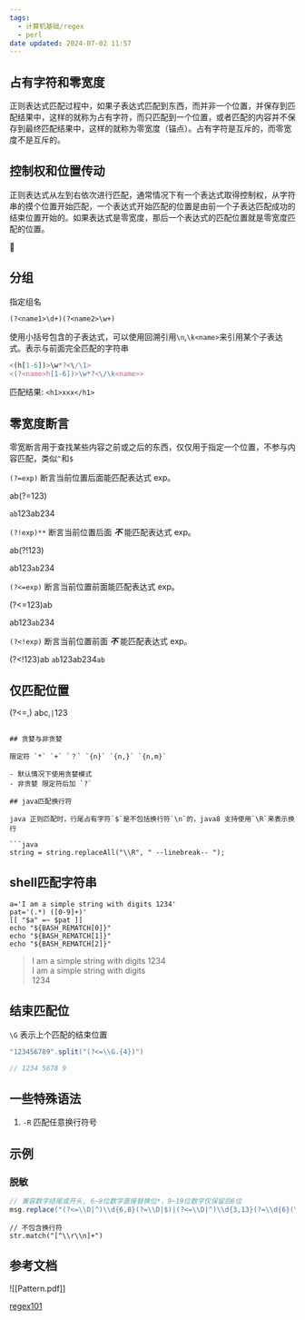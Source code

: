 ```yaml
---
tags:
  - 计算机基础/regex
  - perl
date updated: 2024-07-02 11:57
---
```


## 占有字符和零宽度

正则表达式匹配过程中，如果子表达式匹配到东西，而并非一个位置，并保存到匹配结果中，这样的就称为占有字符，而只匹配到一个位置，或者匹配的内容并不保存到最终匹配结果中，这样的就称为零宽度（锚点）。占有字符是互斥的，而零宽度不是互斥的。

## 控制权和位置传动

正则表达式从左到右依次进行匹配，通常情况下有一个表达式取得控制权，从字符串的摸个位置开始匹配，一个表达式开始匹配的位置是由前一个子表达匹配成功的结束位置开始的。如果表达式是零宽度，那后一个表达式的匹配位置就是零宽度匹配的位置。



## 分组

指定组名

```shell
(?<name1>\d+)(?<name2>\w+)
```

使用小括号包含的子表达式，可以使用回溯引用`\n`,`\k<name>`来引用某个子表达式。表示与前面完全匹配的字符串

```javascript
<(h[1-6])>\w*?<\/\1>
<(?<name>h[1-6])>\w*?<\/\k<name>>
```

匹配结果: `<h1>xxx</h1>`

## 零宽度断言

零宽断言用于查找某些内容之前或之后的东西，仅仅用于指定一个位置，不参与内容匹配，类似`^`和`$`

`(?=exp)`
断言当前位置后面能匹配表达式 exp。

ab(?=123)

`ab`123ab234

`(?!exp)**`
断言当前位置后面 **_不_** 能匹配表达式 exp。

ab(?!123)

ab123`ab`234

`(?<=exp)`
断言当前位置前面能匹配表达式 exp。

(?<=123)ab

ab123`ab`234

`(?<!exp)`
断言当前位置前面 **_不_** 能匹配表达式 exp。

(?<!123)ab
`ab`123ab234`ab`

## 仅匹配位置

(?<=,)
abc,`|`123

````

## 贪婪与非贪婪

限定符 `*` `+` `？` `{n}` `{n,}` `{n,m}`

- 默认情况下使用贪婪模式
- 非贪婪 限定符后加 `?`

## java匹配换行符

java 正则匹配时，行尾占有字符`$`是不包括换行符`\n`的，java8 支持使用`\R`来表示换行

```java
string = string.replaceAll("\\R", " --linebreak-- ");
````

## shell匹配字符串

```shell
a='I am a simple string with digits 1234'
pat='(.*) ([0-9]+)'
[[ "$a" =~ $pat ]]
echo "${BASH_REMATCH[0]}"
echo "${BASH_REMATCH[1]}"
echo "${BASH_REMATCH[2]}"
```

> I am a simple string with digits 1234 \
> I am a simple string with digits \
> 1234

## 结束匹配位

`\G` 表示上个匹配的结束位置

```java
"123456789".split("(?<=\\G.{4})")

// 1234 5678 9
```

## 一些特殊语法

1. `-R` 匹配任意换行符号

## 示例

### 脱敏

```java
// 兼容数字结尾或开头, 6~8位数字直接替换位*，9~19位数字仅保留后6位
msg.replace("(?<=\\D|^)\\d{6,8}(?=\\D|$)|(?<=\\D|^)\\d{3,13}(?=\\d{6}(\\D|$))","****");
```

```shell
// 不包含换行符
str.match("[^\\r\\n]+")
```

## 参考文档

![[Pattern.pdf]]

[regex101](https://regex101.com/)
